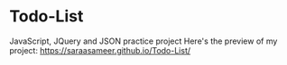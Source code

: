 # Todo-List
JavaScript, JQuery and JSON practice project
Here's the preview of my project:
https://saraasameer.github.io/Todo-List/
